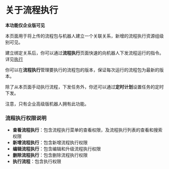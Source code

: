 # 关于流程执行
**本功能仅企业版可见**

本页面用于将上传的流程包与机器人建立一个关联关系，新增的流程执行资源组级别可见。

建立绑定关系后，你可以通过**流程执行**页面快速的向机器人下发流程运行的指令。详见[执行](\runProcess.md?_v=Community)

你可以在**流程执行**管理要执行的流程包的版本，保证每次运行的流程包为最新的版本。

除了从本页面手动执行流程，下发任务外，你还可以通过**定时计划**设置任务的定时下发。

注意，只有企业高级版机器人拥有此功能。

### 流程执行权限说明
- **查看流程执行**：包含流程执行菜单的查看权限，及流程执行列表的查看和搜索权限
- **新增流程执行**：包含新增流程执行权限
- **编辑流程执行**：包含编辑和升级流程执行权限
- **删除流程执行**：包含删除流程执行权限
- **执行流程**：包含执行权限